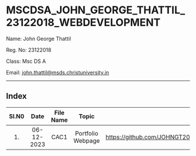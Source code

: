 # MSCDSA_JOHN_GEORGE_THATTIL_23122018_WEBDEVELOPMENT

Name: John George Thattil

Reg. No: 23122018

Class: Msc DS A

Email: john.thattil@msds.christuniversity.in

***
## Index
|Sl.N0|Date|File Name|Topic|Link|
|:----:|:----:|:---:|:----:|-----|
|1.|06-12-2023|CAC1|Portfolio Webpage|https://github.com/JOHNGT2018/MSCDSA_JOHN_GEORGE_THATTIL_23122018_WEBDEVELOPMENT.git|

